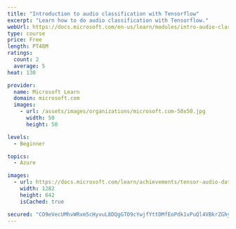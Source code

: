 ```yaml
---
title: "Introduction to audio classification with Tensorflow"
excerpt: "Learn how to do audio classification with Tensorflow."
webUrl: https://docs.microsoft.com/en-us/learn/modules/intro-audio-classification-tensorflow/
type: course
price: Free
length: PT48M
ratings:
  count: 2
  average: 5
heat: 130

provider:
  name: Microsoft Learn
  domain: microsoft.com
  images:
    - url: /assets/images/organizations/microsoft.com-50x50.jpg
      width: 50
      height: 50

levels:
  - Beginner

topics:
  - Azure

images:
  - url: https://docs.microsoft.com/learn/achievements/tensor-audio-data-social.png
    width: 1282
    height: 642
    isCached: true

secured: "CO9eVecUMhvWRxm5cHyvuL8DQgGTO9cYwjfYttDMfEoPdk1vPuQl4VBkrZGhyQnsrs8lxhHINWbpzStjWX1/RuuSG1KEO3Lhb7dt4mpomAMCKdeK+jO8EgSWmzOVy/gxNjjPgVILM9tgC/NVVOa3b2D3WmWSH20cbxnYmho2M0d2yqdV6Fcr5BIn6A0xzWccvGHXK6FW7jep5WzcB3N/2HJFuLZWL5A+UiHAhZ1LJplJCBsjBNPdSz7QhXibRqdAgwbFP9jW3AYAb6QUoav1DrpGC2vY58TBk3MSCcDvsBZvBmoq+Z0PwZw2MN46bNvzG/jz3Q2F6nkqc9B4AtK7HxTnfMQ3usrFW5+qwg9albpvu8tYYOQQP6Xn7Ztf/KfDLab4b+fwXGamfO36T8fyNhP07XflAfjs3DjW0uTNfGo=;gSWRIUJBkIhDVAW6ueSlbA=="
---
```


